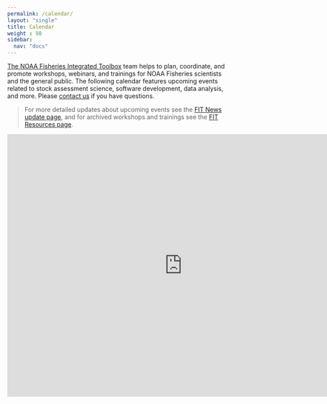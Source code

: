 ```yaml
---
permalink: /calendar/
layout: "single"
title: Calendar
weight : 98
sidebar:
  nav: "docs"
---
```


[The NOAA Fisheries Integrated Toolbox](https://noaa-fisheries-integrated-toolbox.github.io/) team helps to plan, coordinate, and promote workshops, webinars, and trainings for NOAA Fisheries scientists and the general public. The following calendar features upcoming events related to stock assessment science, software development, data analysis, and more. Please [contact us](https://noaa-fisheries-integrated-toolbox.github.io/resources/onboarding/contact/) if you have questions. 

> For more detailed updates about upcoming events see the [FIT News update page](https://noaa-fisheries-integrated-toolbox.github.io/news/), and for archived workshops and trainings see the [FIT Resources page](https://noaa-fisheries-integrated-toolbox.github.io/resources/workshops/workshops-trainings/).

<iframe src="https://calendar.google.com/calendar/embed?src=c_2n1orb8t2npbj13hl501f0872g%40group.calendar.google.com&ctz=America%2FNew_York" style="border: 0" width="800" height="600" frameborder="0" scrolling="no"></iframe>

